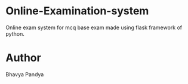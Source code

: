 # Online-Examination-system
Online exam system for mcq base exam made using flask framework of python.

# Author

Bhavya Pandya